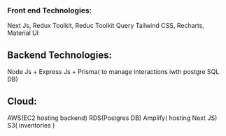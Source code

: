 ### Front end Technologies:
Next Js,  Redux Toolkit, Reduc Toolkit Query
Tailwind CSS, Recharts, Material UI

## Backend Technologies:
Node Js + Express Js + Prisma( to manage interactions iwth postgre SQL DB)
## Cloud:
AWS(EC2 hosting backend)
RDS(Postgres DB)
Amplify( hosting Next JS)
S3( inventories )